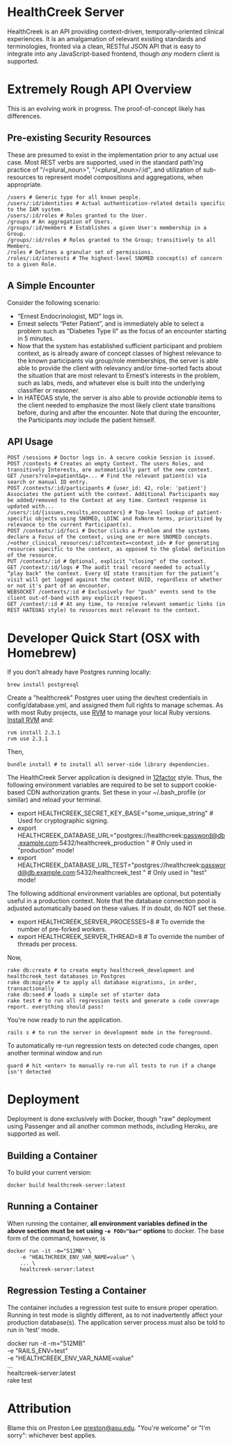 # HealthCreek Server

HealthCreek is an API providing context-driven, temporally-oriented clinical experiences. It is an amalgamation of relevant existing standards and terminologies, fronted via a clean, RESTful JSON API that is easy to integrate into any JavaScript-based frontend, though *any* modern client is supported.

# Extremely Rough API Overview

This is an evolving work in progress. The proof-of-concept likely has differences.


## Pre-existing Security Resources

These are presumed to exist in the implementation prior to any actual use case. Most REST verbs are supported, used in the standard path'ing practice of "/<plural_noun>", "/<plural_noun>/:id", and utilization of sub-resources to represent model compositions and aggregations, when appropriate.

	/users # Generic type for all known people.
	/users/:id/identities # Actual authentication-related details specific to the IAM system.
	/users/:id/roles # Roles granted to the User.
	/groups	# An aggregation of Users.
	/groups/:id/members # Establishes a given User's membership in a Group.
	/groups/:id/roles # Roles granted to the Group; transitively to all Members.
	/roles # Defines a granular set of permissions.
	/roles/:id/interests # The highest-level SNOMED concept(s) of concern to a given Role.

## A Simple Encounter

Consider the following scenario:

- “Ernest Endocrinologist, MD” logs in.
- Ernest selects “Peter Patient”, and is immediately able to select a problem such as “Diabetes Type II" as the focus of an encounter starting in 5 minutes.
- Now that the system has established sufficient participant and problem context, as is already aware of concept classes of highest relevance to the known participants via group/role memberships, the server is able able to provide the client with relevancy and/or time-sorted facts about the situation that are most relevant to Ernest’s interests in the problem, such as labs, meds, and whatever else is built into the underlying classifier or reasoner.
- In HATEOAS style, the server is also able to provide *actionable* items to the client needed to emphasize the most likely client state transitions before, during and after the encounter. Note that during the encounter, the Participants *may* include the patient himself.

## API Usage

	POST /sessions # Doctor logs in. A secure cookie Session is issued.
	POST /contexts # Creates an empty Context. The users Roles, and transitively Interests, are automatically part of the new context.
	GET /users?role=patient&q=... # Find the relevant patient(s) via search or manual ID entry.
	POST /contexts/:id/participants # {user_id: 42, role: 'patient'} Associates the patient with the context. Additional Participants may be added/removed to the Context at any time. Context response is updated with...
	/users/:id/{issues,results,encounters} # Top-level lookup of patient-specific objects using SNOMED, LOINC and RxNorm terms, prioritized by relevance to the current Participant(s).
	POST /contexts/:id/foci # Doctor clicks a Problem and the systems declare a Focus of the context, using one or more SNOMED concepts.
	/<other_clinical_resources/:id?context=<context_id> # For generating resources specific to the context, as opposed to the global definition of the resource.
	PUT /contexts/:id # Optional, explicit "closing" of the context.
	GET /context/:id/logs # The audit trail record needed to actually “play back" the context. Every UI state transition for the patient’s visit will get logged against the context UUID, regardless of whether or not it's part of an encounter.
	WEBSOCKET /contexts/:id # Exclusively for "push" events send to the client out-of-band with any explicit request.
	GET /context/:id # At any time, to receive relevant semantic links (in REST HATEOAS style) to resources most relevant to the context.

# Developer Quick Start (OSX with Homebrew)

If you don't already have Postgres running locally:

    brew install postgresql

Create a "healthcreek" Postgres user using the dev/test credentials in config/database.yml, and assigned them full rights to manage schemas. As with most Ruby projects, use [RVM](https://rvm.io) to manage your local Ruby versions. [Install RVM](https://rvm.io) and:

	rvm install 2.3.1
	rvm use 2.3.1

Then,

	bundle install # to install all server-side library dependencies.

The HealthCreek Server application is designed in [12factor](http://12factor.net) style. Thus, the following environment variables are required to be set to support cookie-based CDN authorization grants. Set these in your ~/.bash_profile (or similar) and reload your terminal.

 * export HEALTHCREEK\_SECRET\_KEY\_BASE="some_unique_string" # Used for cryptographic signing.
 * export HEALTHCREEK\_DATABASE\_URL="postgres://healthcreek:password@db.example.com:5432/healthcreek_production
" # Only used in "production" mode!
 * export HEALTHCREEK\_DATABASE\_URL\_TEST="postgres://healthcreek:password@db.example.com:5432/healthcreek_test
" # Only used in "test" mode!


The following additional environment variables are optional, but potentially useful in a production context. Note that the database connection pool is adjusted automatically based on these values. If in doubt, do NOT set these.

 * export HEALTHCREEK\_SERVER\_PROCESSES=8 # To override the number of pre-forked workers.
 * export HEALTHCREEK\_SERVER\_THREAD=8 # To override the number of threads per process.

Now,

	rake db:create # to create empty healthcreek_development and healthcreek_test databases in Postgres
	rake db:migrate # to apply all database migrations, in order, transactionally
	rake db:seed # loads a simple set of starter data
	rake test # to run all regression tests and generate a code coverage report. everything should pass!

You're now ready to run the application.

	rails s # to run the server in development mode in the foreground.

To automatically re-run regression tests on detected code changes, open another terminal window and run

	guard # hit <enter> to manually re-run all tests to run if a change isn't detected

# Deployment

Deployment is done exclusively with Docker, though "raw" deployment using Passenger and all another common methods, including Heroku, are supported as well.

## Building a Container

To build your current version:

	docker build healthcreek-server:latest

## Running a Container

When running the container, **all environment variables defined in the above section must be set using `-e FOO="bar"` options** to docker. The base form of the command, however, is

	docker run -it -m="512MB" \
		-e "HEALTHCREEK_ENV_VAR_NAME=value" \
		... \
		healtcreek-server:latest

## Regression Testing a Container

The container includes a regression test suite to ensure proper operation. Running in test mode is slightly different, as to not inadvertently affect your production database(s). The application server process must also be told to run in 'test' mode.

docker run -it -m="512MB" \
	-e "RAILS_ENV=test" \
	-e "HEALTHCREEK_ENV_VAR_NAME=value" \
	... \
	healtcreek-server:latest \
	rake test


# Attribution

Blame this on Preston Lee <preston@asu.edu>. "You're welcome" or "I'm sorry": whichever best applies.
